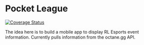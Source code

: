 # Pocket League

[![Coverage Status](https://coveralls.io/repos/github/AdamMc331/PocketLeague/badge.svg?branch=development)](https://coveralls.io/github/AdamMc331/PocketLeague?branch=development)

The idea here is to build a mobile app to display RL Esports event information. Currently pulls 
information from the octane.gg API. 